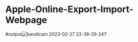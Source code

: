 # Apple-Online-Export-Import-Webpage
#output![bandicam 2023-02-27 23-38-29-247](https://user-images.githubusercontent.com/93473921/221653556-d6144e04-7552-4246-9595-b85e85a7458f.jpg)
